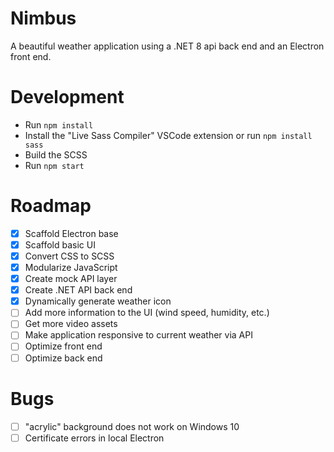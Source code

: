 # Nimbus
A beautiful weather application using a .NET 8 api back end and an Electron front end.

# Development
- Run `npm install`
- Install the "Live Sass Compiler" VSCode extension or run `npm install sass`
- Build the SCSS
- Run `npm start`

# Roadmap
- [x] Scaffold Electron base
- [x] Scaffold basic UI
- [x] Convert CSS to SCSS
- [x] Modularize JavaScript
- [x] Create mock API layer
- [x] Create .NET API back end
- [x] Dynamically generate weather icon
- [ ] Add more information to the UI (wind speed, humidity, etc.)
- [ ] Get more video assets
- [ ] Make application responsive to current weather via API
- [ ] Optimize front end
- [ ] Optimize back end

# Bugs
- [ ] "acrylic" background does not work on Windows 10
- [ ] Certificate errors in local Electron